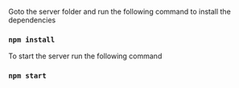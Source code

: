 Goto the server folder and run the following command to install the dependencies

### `npm install`

To start the server run the following command

### `npm start`
